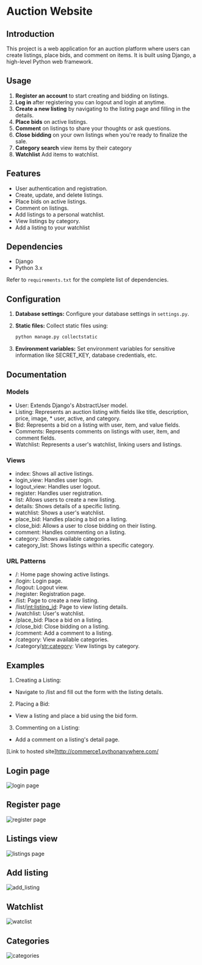 # Auction Website

## Introduction

This project is a web application for an auction platform where users can create listings, place bids, and comment on items. It is built using Django, a high-level Python web framework.

## Usage

1. **Register an account** to start creating and bidding on listings.
2. **Log in** after registering you can logout and login at anytime.
3. **Create a new listing** by navigating to the listing page and filling in the details.
4. **Place bids** on active listings.
5. **Comment** on listings to share your thoughts or ask questions.
6. **Close bidding** on your own listings when you're ready to finalize the sale.
7. **Category search** view items by their category
8. **Watchlist** Add items to watchlist.

## Features

- User authentication and registration.
- Create, update, and delete listings.
- Place bids on active listings.
- Comment on listings.
- Add listings to a personal watchlist.
- View listings by category.
- Add a listing to your watchlist

## Dependencies

- Django
- Python 3.x

Refer to `requirements.txt` for the complete list of dependencies.

## Configuration

1. **Database settings:**
   Configure your database settings in `settings.py`.

2. **Static files:**
   Collect static files using:
   ```bash
   python manage.py collectstatic

3. **Environment variables:**
Set environment variables for sensitive information like SECRET_KEY, database credentials, etc.

## Documentation

### Models
* User: Extends Django's AbstractUser model.
* Listing: Represents an auction listing with fields like title, description, price, image, * user, active, and category.
* Bid: Represents a bid on a listing with user, item, and value fields.
* Comments: Represents comments on listings with user, item, and comment fields.
* Watchlist: Represents a user's watchlist, linking users and listings.

### Views
* index: Shows all active listings.
* login_view: Handles user login.
* logout_view: Handles user logout.
* register: Handles user registration.
* list: Allows users to create a new listing.
* details: Shows details of a specific listing.
* watchlist: Shows a user's watchlist.
* place_bid: Handles placing a bid on a listing.
* close_bid: Allows a user to close bidding on their listing.
* comment: Handles commenting on a listing.
* category: Shows available categories.
* category_list: Shows listings within a specific category.

### URL Patterns
* /: Home page showing active listings.
* /login: Login page.
* /logout: Logout view.
* /register: Registration page.
* /list: Page to create a new listing.
* /list/<int:listing_id>: Page to view listing details.
* /watchlist: User's watchlist.
* /place_bid: Place a bid on a listing.
* /close_bid: Close bidding on a listing.
* /comment: Add a comment to a listing.
* /category: View available categories.
* /category/<str:category>: View listings by category.

## Examples
1. Creating a Listing:

* Navigate to /list and fill out the form with the listing details.
2. Placing a Bid:

* View a listing and place a bid using the bid form.
3. Commenting on a Listing:

* Add a comment on a listing's detail page.

[Link to hosted site]<http://commerce1.pythonanywhere.com/>

## Login page
![login page](login.png) 

## Register page
![register page](register.png)

## Listings view
![listings page](listings.png)

## Add listing 
![add_listing](add_listing.png)

## Watchlist
![watclist](watchlist.png)

## Categories
![categories](categories.png)